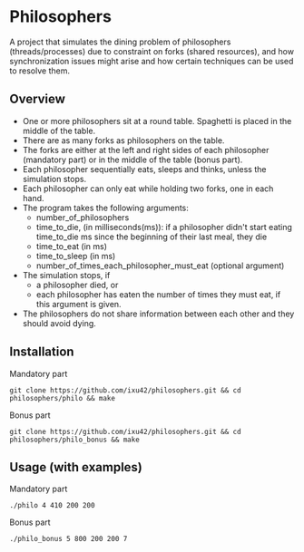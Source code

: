 # Philosophers
A project that simulates the dining problem of philosophers (threads/processes) due to constraint on forks (shared resources), and how synchronization issues might arise and how certain techniques can be used to resolve them. 

## Overview
- One or more philosophers sit at a round table. Spaghetti is placed in the middle of the table.
- There are as many forks as philosophers on the table.
- The forks are either at the left and right sides of each philosopher (mandatory part) or in the middle of the table (bonus part).
- Each philosopher sequentially eats, sleeps and thinks, unless the simulation stops.
- Each philosopher can only eat while holding two forks, one in each hand.
- The program takes the following arguments:
	- number_of_philosophers
	- time_to_die, (in milliseconds(ms)): if a philosopher didn't start eating time_to_die ms since the beginning of their last meal, they die
	- time_to_eat (in ms)
	- time_to_sleep (in ms)
	- number_of_times_each_philosopher_must_eat (optional argument)
- The simulation stops, if
	- a philosopher died, or
	- each philosopher has eaten the number of times they must eat, if this argument is given.
- The philosophers do not share information between each other and they should avoid dying.

## Installation
Mandatory part
```
git clone https://github.com/ixu42/philosophers.git && cd philosophers/philo && make
```
Bonus part
```
git clone https://github.com/ixu42/philosophers.git && cd philosophers/philo_bonus && make
```

## Usage (with examples)
Mandatory part
```
./philo 4 410 200 200
```
Bonus part
```
./philo_bonus 5 800 200 200 7
```
